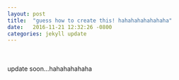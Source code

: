 ```yaml
---
layout: post
title:  "guess how to create this! hahahahahahahaha"
date:   2016-11-21 12:32:26 -0800
categories: jekyll update
---
```


<br><br>
update soon...hahahahahaha
